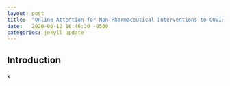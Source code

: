 ```yaml
---
layout: post
title:  "Online Attention for Non-Pharmaceutical Interventions to COVID-19 "
date:   2020-06-12 16:46:30 -0500
categories: jekyll update
---
```

<script type="text/javascript" async
  src="https://cdn.mathjax.org/mathjax/latest/MathJax.js?config=TeX-MML-AM_CHTML">
</script>

## Introduction

k

